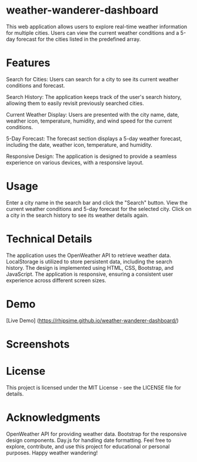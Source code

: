 # weather-wanderer-dashboard
 This web application allows users to explore real-time weather information for multiple cities. Users can view the current weather conditions and a 5-day forecast for the cities listed in the predefined array. 

# Features

 Search for Cities: Users can search for a city to see its current weather conditions and forecast.

 Search History: The application keeps track of the user's search history, allowing them to easily revisit previously searched cities.

 Current Weather Display: Users are presented with the city name, date, weather icon, temperature, humidity, and wind speed for the current conditions.

 5-Day Forecast: The forecast section displays a 5-day weather forecast, including the date, weather icon, temperature, and humidity.

 Responsive Design: The application is designed to provide a seamless experience on various devices, with a responsive layout.

# Usage

 Enter a city name in the search bar and click the "Search" button. 
 View the current weather conditions and 5-day forecast for the selected city.
 Click on a city in the search history to see its weather details again.

# Technical Details
The application uses the OpenWeather API to retrieve weather data.
LocalStorage is utilized to store persistent data, including the search history.
The design is implemented using HTML, CSS, Bootstrap, and JavaScript.
The application is responsive, ensuring a consistent user experience across different screen sizes.

# Demo
 [Live Demo] (https://rhipsime.github.io/weather-wanderer-dashboard/)

# Screenshots

# License
This project is licensed under the MIT License - see the LICENSE file for details.

# Acknowledgments
OpenWeather API for providing weather data.
Bootstrap for the responsive design components.
Day.js for handling date formatting.
Feel free to explore, contribute, and use this project for educational or personal purposes. Happy weather wandering!
